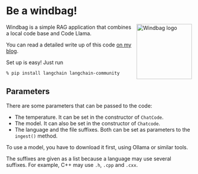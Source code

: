 # Be a windbag!

<img src="img/windbag.png" align="right"
     alt="Windbag logo" width="150" height="150">

Windbag is a simple RAG application that combines a local code base and Code Llama. 

You can read a detailed write up of this code [on my blog](https://www.thediscoblog.com/extending-code-llama/). 

Set up is easy! Just run

```bash
% pip install langchain langchain-community
```

## Parameters

There are some parameters that can be passed to the code:

* The temperature. It can be set in the constructor of `ChatCode`.
* The model. It can also be set in the constructor of `Chatcode`.
* The language and the file suffixes. Both can be set as parameters to the
  `ingest()` method.

To use a model, you have to download it first, using Ollama or similar tools.

The suffixes are given as a list because a language may use several suffixes.
For example, C++ may use `.h`, `.cpp` and `.cxx`.
